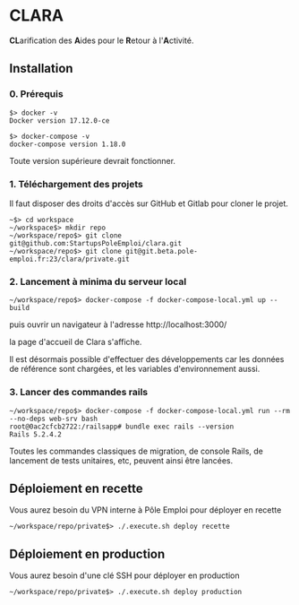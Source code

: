 # CLARA

**CL**arification des **A**ides pour le **R**etour à l'**A**ctivité.

## Installation

### 0. Prérequis

```
$> docker -v
Docker version 17.12.0-ce

$> docker-compose -v
docker-compose version 1.18.0
```

Toute version supérieure devrait fonctionner.


### 1. Téléchargement des projets

Il faut disposer des droits d'accès sur GitHub et Gitlab pour cloner le projet.

```
~$> cd workspace
~/workspace$> mkdir repo
~/workspace/repo$> git clone git@github.com:StartupsPoleEmploi/clara.git
~/workspace/repo$> git clone git@git.beta.pole-emploi.fr:23/clara/private.git
```

### 2. Lancement à minima du serveur local
```
~/workspace/repo$> docker-compose -f docker-compose-local.yml up --build
```

puis ouvrir un navigateur à l'adresse http://localhost:3000/

la page d'accueil de Clara s'affiche. 

Il est désormais possible d'effectuer des développements car les données de référence sont chargées, et les variables d'environnement aussi.

### 3. Lancer des commandes rails
```
~/workspace/repo$> docker-compose -f docker-compose-local.yml run --rm --no-deps web-srv bash
root@0ac2cfcb2722:/railsapp# bundle exec rails --version
Rails 5.2.4.2
```

Toutes les commandes classiques de migration, de console Rails, de lancement de tests unitaires, etc, peuvent ainsi être lancées.

## Déploiement en recette

Vous aurez besoin du VPN interne à Pôle Emploi pour déployer en recette

```
~/workspace/repo/private$> ./.execute.sh deploy recette
```

## Déploiement en production

Vous aurez besoin d'une clé SSH pour déployer en production

```
~/workspace/repo/private$> ./.execute.sh deploy production
```

